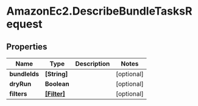# AmazonEc2.DescribeBundleTasksRequest

## Properties

Name | Type | Description | Notes
------------ | ------------- | ------------- | -------------
**bundleIds** | **[String]** |  | [optional] 
**dryRun** | **Boolean** |  | [optional] 
**filters** | [**[Filter]**](Filter.md) |  | [optional] 



